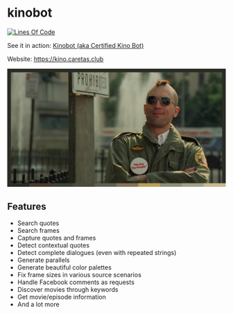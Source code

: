 # kinobot
[![Lines Of Code](https://tokei.rs/b1/github/vitiko98/kinobot?category=code)](https://github.com/vitiko98/kinobot)

See it in action: [Kinobot (aka Certified Kino Bot)](https://www.facebook.com/certifiedkino/)

Website: https://kino.caretas.club

![alt text](result.png)

## Features
* Search quotes
* Search frames
* Capture quotes and frames
* Detect contextual quotes
* Detect complete dialogues (even with repeated strings)
* Generate parallels
* Generate beautiful color palettes
* Fix frame sizes in various source scenarios
* Handle Facebook comments as requests
* Discover movies through keywords
* Get movie/episode information
* And a lot more
